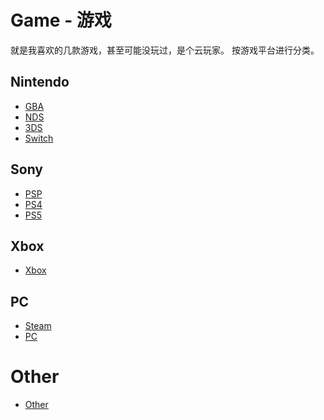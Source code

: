 # Game - 游戏

就是我喜欢的几款游戏，甚至可能没玩过，是个云玩家。
按游戏平台进行分类。

## Nintendo
- [GBA](GBA.md)
- [NDS](NDS.md)
- [3DS](3DS.md)
- [Switch](Switch.md)

## Sony
- [PSP](PSP.md)
- [PS4](PS4.md)
- [PS5](PS5.md)

## Xbox
- [Xbox](Xbox.md)

## PC
- [Steam](Steam.md)
- [PC](PC.md)

# Other
- [Other](Other.md)